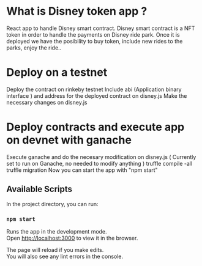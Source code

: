 # What is Disney token app ? 
React app to handle Disney smart contract. Disney smart contract is a NFT token in order to handle the payments on Disney ride park. Once it is deployed we have the posibility to buy token, include new rides to the parks, enjoy the ride..

# Deploy on a testnet 
Deploy the contract on rinkeby testnet
Include abi (Application binary interface ) and address for the deployed contract on disney.js
Make the necessary changes on disney.js

# Deploy contracts and execute app on devnet with ganache
Execute ganache and do the necesary modification on disney.js ( Currently set to run on Ganache, no needed to modify anything )
truffle compile -all
truffle migration
Now you can start the app with "npm start"

## Available Scripts

In the project directory, you can run:

### `npm start`

Runs the app in the development mode.\
Open [http://localhost:3000](http://localhost:3000) to view it in the browser.

The page will reload if you make edits.\
You will also see any lint errors in the console.
